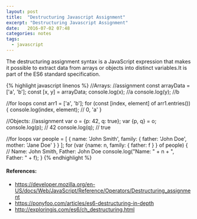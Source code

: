 ```yaml
---
layout: post
title:  "Destructuring Javascript Assignment"
excerpt: "Destructuring Javascript Assignment"
date:   2016-07-02 07:48
categories: notes
tags:
  - javascript
---
```


The destructuring assignment syntax is a JavaScript expression that makes it possible to extract data from arrays or objects into distinct variables.It is part of the ES6 standard specification.

{% highlight javascript linenos %}
//Arrays:
//assignment
const arrayData = ['a', 'b'];
const [x, y] = arrayData;
console.log(x); //a
console.log(y); //b

//for loops
const arr1 = ['a', 'b'];
for (const [index, element] of arr1.entries()) {
    console.log(index, element);  // 0, 'a'
}

//Objects:
//assignment
var o = {p: 42, q: true};
var {p, q} = o;
console.log(p); // 42
console.log(q); // true

//for loops
var people = [
  { name: 'John Smith', family: { 
    father: 'John Doe', mother: 'Jane Doe' } 
  }
];
for (var {name: n, family: { father: f } } of people) {
  // Name: John Smith, Father: John Doe
  console.log("Name: " + n + ", Father: " + f);
}
{% endhighlight %}
  
<aside>
  <h4>References:</h4>
  <ul>
    <li>
      <a href="https://developer.mozilla.org/en-US/docs/Web/JavaScript/Reference/Operators/Destructuring_assignment" target="_blank">
        https://developer.mozilla.org/en-US/docs/Web/JavaScript/Reference/Operators/Destructuring_assignment
      </a>
    </li>
    <li>
      <a href="https://ponyfoo.com/articles/es6-destructuring-in-depth" target="_blank">
        https://ponyfoo.com/articles/es6-destructuring-in-depth
      </a>
    </li>
    <li>
      <a href="http://exploringjs.com/es6/ch_destructuring.html" target="_blank">
        http://exploringjs.com/es6/ch_destructuring.html
      </a>
    </li>
  </ul>
</aside>